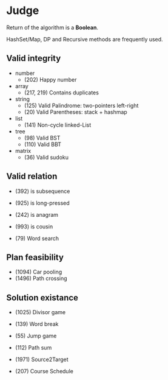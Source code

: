 # Judge
Return of the algorithm is a **Boolean**.

HashSet/Map, DP and Recursive methods are frequently used.

## Valid integrity

- number
    - (202) Happy number
- array
   - (217, 219) Contains duplicates
- string
    - (125) Valid Palindrome: two-pointers left-right
    - (20) Valid Parentheses: stack + hashmap
- list
    - (141) Non-cycle linked-List
- tree
    - (98) Valid BST
    - (110) Valid BBT
- matrix
    - (36) Valid sudoku

## Valid relation

- (392) is subsequence
- (925) is long-pressed
  
- (242) is anagram
- (993) is cousin
- (79) Word search

## Plan feasibility
- (1094) Car pooling
- (1496) Path crossing

## Solution existance
- (1025) Divisor game
- (139) Word break
- (55) Jump game

- (112) Path sum
- (1971) Source2Target
- (207) Course Schedule
